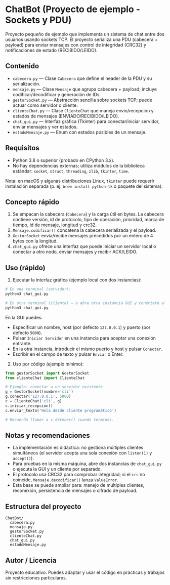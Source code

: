 # ChatBot (Proyecto de ejemplo - Sockets y PDU)

Proyecto pequeño de ejemplo que implementa un sistema de chat entre dos usuarios usando sockets TCP.
El proyecto serializa una PDU (cabecera + payload) para enviar mensajes con control de integridad (CRC32)
y notificaciones de estado (RECIBIDO/LEIDO).

## Contenido

- `cabecera.py`  — Clase `Cabecera` que define el header de la PDU y su serialización.
- `mensaje.py`   — Clase `Mensaje` que agrupa cabecera + payload; incluye codificar/decodificar y generación de IDs.
- `gestorSocket.py` — Abstracción sencilla sobre sockets TCP; puede actuar como servidor o cliente.
- `clienteChat.py`  — Clase `ClienteChat` que maneja envío/recepción y estados de mensajes (ENVIADO/RECIBIDO/LEIDO).
- `chat_gui.py`  — Interfaz gráfica (Tkinter) para conectar/iniciar servidor, enviar mensajes y ver estados.
- `estadoMensaje.py` — Enum con estados posibles de un mensaje.

## Requisitos

- Python 3.8 o superior (probado en CPython 3.x).
- No hay dependencias externas; utiliza módulos de la biblioteca estándar: `socket`, `struct`, `threading`, `zlib`, `tkinter`, `time`.

Nota: en macOS y algunas distribuciones Linux, `tkinter` puede requerir instalación separada (p. ej. `brew install python-tk` o paquete del sistema).

## Concepto rápido

1. Se empacan la cabecera (`Cabecera`) y la carga útil en bytes. La cabecera contiene versión, id de protocolo, tipo de operación, prioridad, marca de tiempo, id de mensaje, longitud y crc32.
2. `Mensaje.codificar()` concatena la cabecera serializada y el payload.
3. `GestorSocket` envía/recibe mensajes precedidos por un entero de 4 bytes con la longitud.
4. `chat_gui.py` ofrece una interfaz que puede iniciar un servidor local o conectar a otro nodo, enviar mensajes y recibir ACK/LEIDO.

## Uso (rápido)

1) Ejecutar la interfaz gráfica (ejemplo local con dos instancias):

```bash
# En una terminal (servidor):
python3 chat_gui.py

# En otra terminal (cliente) — o abre otra instancia GUI y conéctate al host y puerto adecuados:
python3 chat_gui.py
```

En la GUI puedes:
- Especificar un nombre, host (por defecto `127.0.0.1`) y puerto (por defecto `5000`).
- Pulsar `Iniciar Servidor` en una instancia para aceptar una conexión entrante.
- En la otra instancia, introducir el mismo puerto y host y pulsar `Conectar`.
- Escribir en el campo de texto y pulsar `Enviar` o Enter.

2) Uso por código (ejemplo mínimo):

```python
from gestorSocket import GestorSocket
from clienteChat import ClienteChat

# Ejemplo: conectar a un servidor existente
g = GestorSocket(nombre='cli')
g.conectar('127.0.0.1', 5000)
c = ClienteChat('cli', g)
c.iniciar_recepcion()
c.enviar_texto('Hola desde cliente programático')

# Recuerda llamar a c.detener() cuando termines.
```

## Notas y recomendaciones

- La implementación es didáctica: no gestiona múltiples clientes simultáneos (el servidor acepta una sola conexión con `listen(1)` y `accept()`).
- Para pruebas en la misma máquina, abre dos instancias de `chat_gui.py` o ejecuta la GUI y un cliente por separado.
- El protocolo usa CRC32 para comprobar integridad; si el `crc` no coincide, `Mensaje.decodificar()` lanza `ValueError`.
- Esta base se puede ampliar para: manejo de múltiples clientes, reconexión, persistencia de mensajes o cifrado de payload.

## Estructura del proyecto

```
ChatBot/
  cabecera.py
  mensaje.py
  gestorSocket.py
  clienteChat.py
  chat_gui.py
  estadoMensaje.py
```

## Autor / Licencia

Proyecto educativo. Puedes adaptar y usar el código en prácticas y trabajos sin restricciones particulares.

